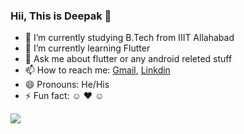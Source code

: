 ### Hii, This is Deepak 👋


- 🔭 I’m currently studying B.Tech from IIIT Allahabad
- 🌱 I’m currently learning Flutter
- 💬 Ask me about flutter or any android releted stuff
- 📫 How to reach me: [Gmail](mailto:guptadeepak2907@gmail.com), [Linkdin](https://www.linkedin.com/in/deepak-gupta-675a1b191/) 
- 😄 Pronouns: He/His
- ⚡ Fun fact: ☺ ♥ ☺

<img src="https://github-readme-stats.vercel.app/api?username=deepakgupta124&&show_icons=true&title_color=03bafc&icon_color=fc0317&text_color=ffffff&bg_color=111111">

